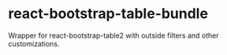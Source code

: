 # react-bootstrap-table-bundle
Wrapper for react-bootstrap-table2 with outside filters and other customizations.
